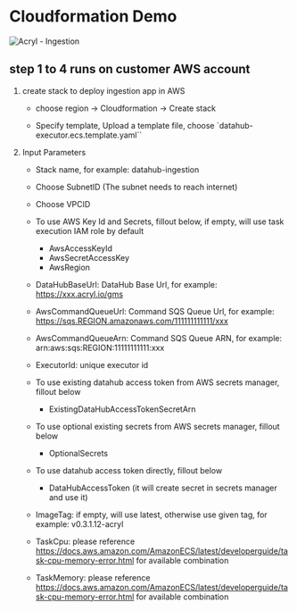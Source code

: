 # Cloudformation Demo
![Acryl - Ingestion](https://user-images.githubusercontent.com/1105928/151049717-f70eaa9f-f296-4b13-88d0-936c18e5665a.png)
## step 1 to 4 runs on customer AWS account
1. create stack to deploy ingestion app in AWS
     - choose region -> Cloudformation -> Create stack

     - Specify template, Upload a template file, choose `datahub-executor.ecs.template.yaml``


2. Input Parameters
    - Stack name, for example: datahub-ingestion
    - Choose SubnetID (The subnet needs to reach internet)
    - Choose VPCID

    - To use AWS Key Id and Secrets, fillout below, if empty, will use task execution IAM role by default
        - AwsAccessKeyId
        - AwsSecretAccessKey
        - AwsRegion

    - DataHubBaseUrl: DataHub Base Url, for example: https://xxx.acryl.io/gms
    - AwsCommandQueueUrl: Command SQS Queue Url, for example: https://sqs.REGION.amazonaws.com/111111111111/xxx
    - AwsCommandQueueArn: Command SQS Queue ARN, for example: arn:aws:sqs:REGION:11111111111:xxx
    - ExecutorId: unique executor id
    - To use existing datahub access token from AWS secrets manager, fillout below
        - ExistingDataHubAccessTokenSecretArn
    - To use optional existing secrets from AWS secrets manager, fillout below
        - OptionalSecrets
    - To use datahub access token directly, fillout below
        - DataHubAccessToken (it will create secret in secrets manager and use it)


    - ImageTag: if empty, will use latest, otherwise use given tag, for example: v0.3.1.12-acryl
    - TaskCpu: please reference https://docs.aws.amazon.com/AmazonECS/latest/developerguide/task-cpu-memory-error.html for available combination
    - TaskMemory: please reference https://docs.aws.amazon.com/AmazonECS/latest/developerguide/task-cpu-memory-error.html for available combination
